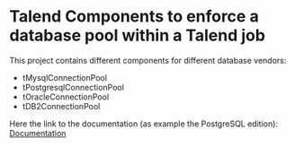 # Talend Components to enforce a database pool within a Talend job

This project contains different components for different database vendors:
* tMysqlConnectionPool
* tPostgresqlConnectionPool
* tOracleConnectionPool
* tDB2ConnectionPool

Here the link to the documentation (as example the PostgreSQL edition): [Documentation](https://github.com/jlolling/talendcomp_tDatabaseConnectionPool/blob/master/doc/tPostgresqlConnectionPool.pdf)
